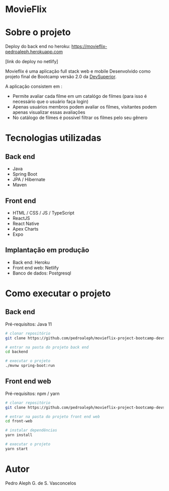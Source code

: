 # MovieFlix

# Sobre o projeto

Deploy do back end no heroku: https://movieflix-pedroaleph.herokuapp.com

[link do deploy no netlify]

Movieflix é uma aplicação full stack web e mobile Desenvolvido como projeto final de Bootcamp versão 2.0 da [DevSuperior](https://devsuperior.com "Site da DevSuperior").

A aplicação consistem em :
- Permite avaliar cada filme em um catalógo de filmes (para isso é necessário que o usuário faça login)
- Apenas usuários membros podem avaliar os filmes, visitantes podem apenas visualizar essas avaliações
- No catálogo de filmes é possivel filtrar os filmes pelo seu gênero 

# Tecnologias utilizadas
## Back end
- Java
- Spring Boot
- JPA / Hibernate
- Maven
## Front end
- HTML / CSS / JS / TypeScript
- ReactJS
- React Native
- Apex Charts
- Expo
## Implantação em produção
- Back end: Heroku
- Front end web: Netlify
- Banco de dados: Postgresql

# Como executar o projeto

## Back end
Pré-requisitos: Java 11

```bash
# clonar repositório
git clone https://github.com/pedroaleph/movieflix-project-bootcamp-devsuperior.git

# entrar na pasta do projeto back end
cd backend

# executar o projeto
./mvnw spring-boot:run
```

## Front end web
Pré-requisitos: npm / yarn

```bash
# clonar repositório
git clone https://github.com/pedroaleph/movieflix-project-bootcamp-devsuperior.git

# entrar na pasta do projeto front end web
cd front-web

# instalar dependências
yarn install

# executar o projeto
yarn start
```

# Autor

Pedro Aleph G. de S. Vasconcelos
